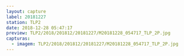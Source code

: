 ```yaml
---
layout: capture
label: 20181227
station: TLP2
date: 2018-12-28 05:47:17
preview: TLP2/2018/201812/20181227/M20181228_054717_TLP_2P.jpg
capturas:
  - imagem: TLP2/2018/201812/20181227/M20181228_054717_TLP_2P.jpg
---
```

